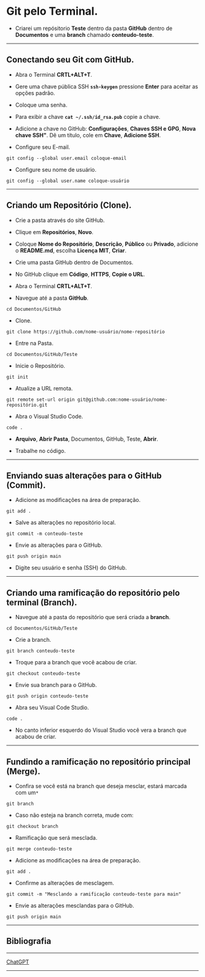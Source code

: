 # Git pelo Terminal.
* Criarei um repósitorio **Teste** dentro da pasta **GitHub** dentro de **Documentos** e uma **branch** chamado **conteudo-teste**.

---
## Conectando seu Git com GitHub.
* Abra o Terminal **CRTL+ALT+T**.

* Gere uma chave pública SSH **`ssh-keygen`** pressione **Enter** para aceitar as opções padrão.

* Coloque uma senha.

* Para exibir a chave **`cat ~/.ssh/id_rsa.pub`** copie a chave.

* Adicione a chave no GitHub: **Configurações**, **Chaves SSH e GPG**, **Nova chave SSH"**. Dê um título, cole em **Chave**, **Adicione SSH**.

* Configure seu E-mail.
  
`git config --global user.email coloque-email`

* Configure seu nome de usuário.
  
`git config --global user.name coloque-usuário`

---
## Criando um Repositório (Clone).
* Crie a pasta através do site GitHub.

* Clique em **Repositórios**, **Novo**.

* Coloque **Nome do Repositório**, **Descrição**, **Público** ou **Privado**, adicione o **README.md**, escolha **Licença MIT**, **Criar**.

* Crie uma pasta GitHub dentro de Documentos.

* No GitHub clique em **Código**, **HTTPS**, **Copie o URL**.

* Abra o Terminal **CRTL+ALT+T**.

* Navegue até a pasta **GitHub**.

`cd Documentos/GitHub`

* Clone.

`git clone https://github.com/nome-usuário/nome-repositório`

* Entre na Pasta.

`cd Documentos/GitHub/Teste`

* Inicie o Repositório.

 `git init`

* Atualize a URL remota.

`git remote set-url origin git@github.com:nome-usuário/nome-repositório.git`

* Abra o Visual Studio Code.
  
`code .`

* **Arquivo**, **Abrir Pasta**, Documentos, GitHub, Teste, **Abrir**.

* Trabalhe no código.

---
## Enviando suas alterações para o GitHub (Commit).
* Adicione as modificações na área de preparação.

`git add .`

* Salve as alterações no repositório local.

`git commit -m conteudo-teste`

* Envie as alterações para o GitHub.

`git push origin main`

* Digite seu usuário e senha (SSH) do GitHub.

---
## Criando uma ramificação do repositório pelo terminal (Branch).
* Navegue até a pasta do repositório que será criada a **branch**.

`cd Documentos/GitHub/Teste`

* Crie a branch.

`git branch conteudo-teste`

* Troque para a branch que você acabou de criar.

`git checkout conteudo-teste`

* Envie sua branch para o GitHub.

`git push origin conteudo-teste`

* Abra seu Visual Code Studio.

`code .`

* No canto inferior esquerdo do Visual Studio você vera a branch que acabou de criar.

---
## Fundindo a ramificação no repositório principal (Merge).
* Confira se você está na branch que deseja mesclar, estará marcada com um`*`
  
`git branch`

* Caso não esteja na branch correta, mude com:
   
`git checkout branch`

* Ramificação que será mesclada.
   
`git merge conteudo-teste`

* Adicione as modificações na área de preparação.
  
`git add .`

* Confirme as alterações de mesclagem.

`git commit -m "Mesclando a ramificação conteudo-teste para main"`

* Envie as alterações mesclandas para o GitHub.
  
`git push origin main`

---
## Bibliografia
---
[ChatGPT](https://chat.openai.com/auth/login?next=/chat)

---

